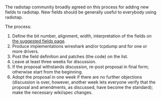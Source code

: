 The radiotap community broadly agreed on this process for adding new
fields to radiotap. New fields should be generally useful to everybody
using radiotap.

The process:

1.  Define the bit number, alignment, width, interpretation of the
    fields on [the suggested fields page](../suggested-fields).
2.  Produce implementations wireshark and/or tcpdump and for one or
    more drivers.
3.  Post the field definition and patches (the code) on the list.
4.  Leave at least three weeks for discussion.
5.  If the proposal withstands discussion, re-post proposal in final
    form; otherwise start from the beginning.
6.  Adopt the proposal in one week if there are no further objections
    (discussion is over, however, another week lets everyone verify that
    the proposal and amendments, as discussed, have become the
    standard); make the necessary wiki/spec changes.

